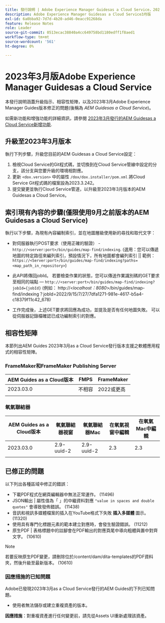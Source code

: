 ```yaml
---
title: 發行說明 | Adobe Experience Manager Guidesas a Cloud Service，2023年3月發行
description: Adobe Experience Manager Guidesas a Cloud Service3月版
exl-id: 6a0bba92-7d7d-4b20-ad46-0eacc91268da
feature: Release Notes
role: Leader
source-git-commit: 0513ecac38840a4cc649758bd1180edff1f8aed1
workflow-type: tm+mt
source-wordcount: '561'
ht-degree: 0%

---
```


# 2023年3月版Adobe Experience Manager Guidesas a Cloud Service

本發行說明涵蓋升級指示、相容性矩陣，以及2023年3月Adobe Experience Manager Guides版本修正的問題(後稱為 *AEM Guidesas a Cloud Service*)。

如需新功能和增強功能的詳細資訊，請參閱 [2023年3月發行的AEM Guidesas a Cloud Service新增功能](whats-new-2023.3.0.md).

## 升級至2023年3月版本

執行下列步驟，升級您目前的AEM Guidesas a Cloud Service設定：
1. 檢視Cloud Service的Git程式碼，並切換到在Cloud Service管線中設定的分支，該分支與您要升級的環境相對應。
2. 更新 `<dox.version>` 中的屬性 `/dox/dox.installer/pom.xml` 將Cloud Service Git程式碼的檔案設為2023.3.242。
3. 提交變更並執行Cloud Service管道，以升級至2023年3月版本的AEM Guidesas a Cloud Service。

## 索引現有內容的步驟(僅限使用9月之前版本的AEM Guidesas a Cloud Service)

執行以下步驟，為現有內容編制索引，並在地圖層級使用新的尋找和取代文字：

* 對伺服器執行POST要求（使用正確的驗證） - `http://<server:port>/bin/guides/map-find/indexing`.
(選用：您可以傳遞地圖的特定路徑來編列索引，預設情況下，所有地圖都會編列索引 || 範例： `https://<Server:port>/bin/guides/map-find/indexing?paths=<map_path_in_repository>`)

* 此API將傳回jobId。 若要檢查作業的狀態，您可以傳送作業識別碼的GET要求至相同的端點 —  `http://<server:port>/bin/guides/map-find/indexing?jobId={jobId}`
(例如： http://&lt;_localhost：8080_>/bin/guides/map-find/indexing？jobId=2022/9/15/7/27/7dfa1271-981e-4617-b5a4-c18379f11c42_678)

* 工作完成後，上述GET要求將回應為成功，並提及是否有任何地圖失敗。 可以從伺服器記錄檔確認已成功編制索引的對應。

## 相容性矩陣

本節列出AEM Guides 2023年3月as a Cloud Service發行版本支援之軟體應用程式的相容性矩陣。

### FrameMaker和FrameMaker Publishing Server

| AEM Guides as a Cloud版本 | FMPS | FrameMaker |
| --- | --- | --- |
| 2023.03.0 | 不相容 | 2022或更高 |
| | | |


### 氧氣聯結器

| AEM Guides as a Cloud版本 | 氧氣聯結器視窗 | 氧氣聯結器Mac | 在氧氣視窗中編輯 | 在氧氣Mac中編輯 |
| --- | --- | --- | --- | --- |
| 2023.03.0 | 2.9-uuid-2 | 2.9-uuid-2 | 2.3 | 2.3 |
|  |  |  |  |

## 已修正的問題

以下列出各種區域中修正的錯誤：

* 下載PDF程式在網頁編輯器中無法正常運作。 (11496)
* JSON輸出 | 屬性值為「 」的中繼資料對應 `"value in spaces and double quotes"` 會導致發佈錯誤。 (11438)
* 音訊和視訊多媒體檔案的插入在YouTube格式下失敗 **插入多媒體** 圖示。 (11320)
* 使用具有專門化標題元素的範本建立對應時，會發生驗證錯誤。 (11212)
* 原生PDF | 表格標題中的註腳會在PDF輸出的對應頁尾中導向粗體與置中對齊文字。 (10610)
>[!NOTE]
>
>若要反映原生PDF變更，請刪除位於/content/dam/dita-templates的PDF資料夾，然後升級至最新版本。 (10610)

### 因應措施的已知問題

Adobe已發現2023年3月as a Cloud Service發行的AEM Guides的下列已知問題。

* 使用者無法儲存或建立重複資產的版本。

**因應措施**：對重複資產進行任何變更前，請先從Assets UI重新處理該資產。
